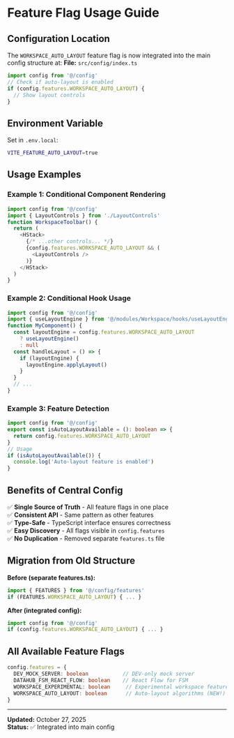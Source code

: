 # Feature Flag Usage Guide
## Configuration Location
The `WORKSPACE_AUTO_LAYOUT` feature flag is now integrated into the main config structure at:
**File:** `src/config/index.ts`
```typescript
import config from '@/config'
// Check if auto-layout is enabled
if (config.features.WORKSPACE_AUTO_LAYOUT) {
  // Show layout controls
}
```
## Environment Variable
Set in `.env.local`:
```bash
VITE_FEATURE_AUTO_LAYOUT=true
```
## Usage Examples
### Example 1: Conditional Component Rendering
```typescript
import config from '@/config'
import { LayoutControls } from './LayoutControls'
function WorkspaceToolbar() {
  return (
    <HStack>
      {/* ...other controls... */}
      {config.features.WORKSPACE_AUTO_LAYOUT && (
        <LayoutControls />
      )}
    </HStack>
  )
}
```
### Example 2: Conditional Hook Usage
```typescript
import config from '@/config'
import { useLayoutEngine } from '@/modules/Workspace/hooks/useLayoutEngine'
function MyComponent() {
  const layoutEngine = config.features.WORKSPACE_AUTO_LAYOUT 
    ? useLayoutEngine() 
    : null
  const handleLayout = () => {
    if (layoutEngine) {
      layoutEngine.applyLayout()
    }
  }
  // ...
}
```
### Example 3: Feature Detection
```typescript
import config from '@/config'
export const isAutoLayoutAvailable = (): boolean => {
  return config.features.WORKSPACE_AUTO_LAYOUT
}
// Usage
if (isAutoLayoutAvailable()) {
  console.log('Auto-layout feature is enabled')
}
```
## Benefits of Central Config
✅ **Single Source of Truth** - All feature flags in one place  
✅ **Consistent API** - Same pattern as other features  
✅ **Type-Safe** - TypeScript interface ensures correctness  
✅ **Easy Discovery** - All flags visible in `config.features`  
✅ **No Duplication** - Removed separate `features.ts` file  
## Migration from Old Structure
**Before (separate features.ts):**
```typescript
import { FEATURES } from '@/config/features'
if (FEATURES.WORKSPACE_AUTO_LAYOUT) { ... }
```
**After (integrated config):**
```typescript
import config from '@/config'
if (config.features.WORKSPACE_AUTO_LAYOUT) { ... }
```
## All Available Feature Flags
```typescript
config.features = {
  DEV_MOCK_SERVER: boolean           // DEV-only mock server
  DATAHUB_FSM_REACT_FLOW: boolean    // React Flow for FSM
  WORKSPACE_EXPERIMENTAL: boolean     // Experimental workspace features
  WORKSPACE_AUTO_LAYOUT: boolean      // Auto-layout algorithms (NEW!)
}
```
---
**Updated:** October 27, 2025  
**Status:** ✅ Integrated into main config
